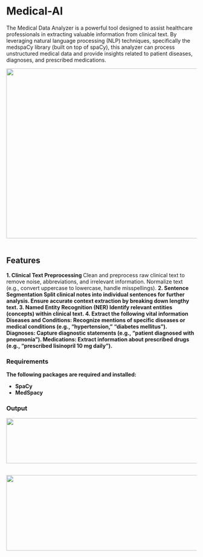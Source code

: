 # Medical-AI

The Medical Data Analyzer is a powerful tool designed to assist healthcare professionals in extracting valuable information from clinical text. By leveraging natural language processing (NLP) techniques, specifically the medspaCy library (built on top of spaCy), this analyzer can process unstructured medical data and provide insights related to patient diseases, diagnoses, and prescribed medications.

 <img src="https://github.com/saimenogm/Medical-AI/assets/32343117/201926c6-03c3-480e-8aef-097bc19cbada" width=520 height=450 /> &nbsp; 

## Features

<b>1. Clinical Text Preprocessing </b>
Clean and preprocess raw clinical text to remove noise, abbreviations, and irrelevant information.
Normalize text (e.g., convert uppercase to lowercase, handle misspellings).
<b>2. Sentence Segmentation<b>
Split clinical notes into individual sentences for further analysis.
Ensure accurate context extraction by breaking down lengthy text.
<b>3. Named Entity Recognition (NER)</b>
Identify relevant entities (concepts) within clinical text.
<b>4. Extract the following vital information </b>
Diseases and Conditions: Recognize mentions of specific diseases or medical conditions (e.g., “hypertension,” “diabetes mellitus”).
Diagnoses: Capture diagnostic statements (e.g., “patient diagnosed with pneumonia”).
Medications: Extract information about prescribed drugs (e.g., “prescribed lisinopril 10 mg daily”).

### Requirements
The following packages are required and installed:
- SpaCy
- MedSpacy


### Output
<img src="https://github.com/saimenogm/Medical-AI/assets/32343117/d8db7159-636d-462a-9b5a-a5605e7e732e" width=520 height=120 /> &nbsp; 

<img src="https://github.com/saimenogm/Medical-AI/assets/32343117/485d40b5-b6b9-42d3-9acd-089c115b7868" width=520 height=200 /> &nbsp; 

